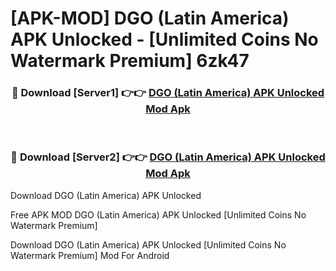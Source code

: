 # [APK-MOD] DGO (Latin America) APK Unlocked - [Unlimited Coins No Watermark Premium] 6zk47



<div align="center">
<h3>🔴 Download [Server1] 👉👉 <a href="https://momento.my/?title=DGO_(Latin_America)_APK_Unlocked">DGO (Latin America) APK Unlocked Mod Apk</a></h3><br>

<h3>🔴 Download [Server2] 👉👉 <a href="https://momento.my/?title=DGO_(Latin_America)_APK_Unlocked">DGO (Latin America) APK Unlocked Mod Apk</a></h3>
</div>



Download DGO (Latin America) APK Unlocked 

Free APK MOD DGO (Latin America) APK Unlocked [Unlimited Coins No Watermark Premium]

Download DGO (Latin America) APK Unlocked [Unlimited Coins No Watermark Premium] Mod For Android
